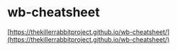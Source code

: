 # wb-cheatsheet

[https://thekillerrabbitproject.github.io/wb-cheatsheet/](https://thekillerrabbitproject.github.io/wb-cheatsheet/)
